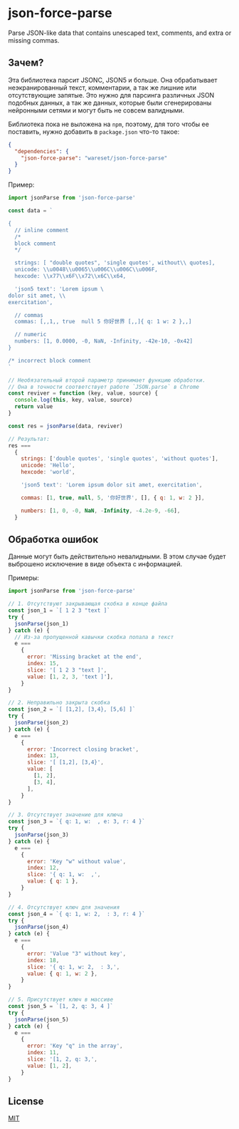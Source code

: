 # json-force-parse

Parse JSON-like data that contains unescaped text, comments, and extra or missing commas.

## Зачем?

Эта библиотека парсит JSONC, JSON5 и больше. Она обрабатывает неэкранированный текст, комментарии, а так же лишние или отсутствующие запятые. Это нужно для парсинга различных JSON подобных данных, а так же данных, которые были сгенерированы нейронными сетями и могут быть не совсем валидными.

Библиотека пока не выложена на `npm`, поэтому, для того чтобы ее поставить, нужно добавить в `package.json` что-то такое:

```json
{
  "dependencies": {
    "json-force-parse": "wareset/json-force-parse"
  }
}
```

Пример:

```js
import jsonParse from 'json-force-parse'

const data = `

{
  // inline comment
  /*
  block comment
  */

  strings: [ "double quotes", 'single quotes', without\\ quotes],
  unicode: \\u0048\\u0065\\u006C\\u006C\\u006F,
  hexcode: \\x77\\x6F\\x72\\x6C\\x64,

  'json5 text': 'Lorem ipsum \
dolor sit amet, \\
exercitation',

  // commas
  commas: [,,1,, true  null 5 你好世界 [,,]{ q: 1 w: 2 },,]

  // numeric
  numbers: [1, 0.0000, -0, NaN, -Infinity, -42e-10, -0x42]
}

/* incorrect block comment
`

// Необязательный второй параметр принимает функцию обработки.
// Она в точности соответствует работе `JSON.parse` в Chrome
const reviver = function (key, value, source) {
  console.log(this, key, value, source)
  return value
}

const res = jsonParse(data, reviver)

// Результат:
res ===
  {
    strings: ['double quotes', 'single quotes', 'without quotes'],
    unicode: 'Hello',
    hexcode: 'world',

    'json5 text': 'Lorem ipsum dolor sit amet, exercitation',

    commas: [1, true, null, 5, '你好世界', [], { q: 1, w: 2 }],

    numbers: [1, 0, -0, NaN, -Infinity, -4.2e-9, -66],
  }
```

## Обработка ошибок

Данные могут быть действительно невалидными. В этом случае будет выброшено исключение в виде объекта с информацией.

Примеры:

```js
import jsonParse from 'json-force-parse'

// 1. Отсутствуют закрывающая скобка в конце файла
const json_1 = `[ 1 2 3 "text ]`
try {
  jsonParse(json_1)
} catch (e) {
  // Из-за пропущенной кавычки скобка попала в текст
  e ===
    {
      error: 'Missing bracket at the end',
      index: 15,
      slice: '[ 1 2 3 "text ]',
      value: [1, 2, 3, 'text ]'],
    }
}

// 2. Неправильно закрыта скобка
const json_2 = `[ [1,2], [3,4}, [5,6] ]`
try {
  jsonParse(json_2)
} catch (e) {
  e ===
    {
      error: 'Incorrect closing bracket',
      index: 13,
      slice: '[ [1,2], [3,4}',
      value: [
        [1, 2],
        [3, 4],
      ],
    }
}

// 3. Отсутствует значение для ключа
const json_3 = `{ q: 1, w:  , e: 3, r: 4 }`
try {
  jsonParse(json_3)
} catch (e) {
  e ===
    {
      error: 'Key "w" without value',
      index: 12,
      slice: '{ q: 1, w:  ,',
      value: { q: 1 },
    }
}

// 4. Отсутствует ключ для значения
const json_4 = `{ q: 1, w: 2,  : 3, r: 4 }`
try {
  jsonParse(json_4)
} catch (e) {
  e ===
    {
      error: 'Value "3" without key',
      index: 18,
      slice: '{ q: 1, w: 2,  : 3,',
      value: { q: 1, w: 2 },
    }
}

// 5. Присутствует ключ в массиве
const json_5 = `[1, 2, q: 3, 4 ]`
try {
  jsonParse(json_5)
} catch (e) {
  e ===
    {
      error: 'Key "q" in the array',
      index: 11,
      slice: '[1, 2, q: 3,',
      value: [1, 2],
    }
}
```

## License

[MIT](LICENSE)
